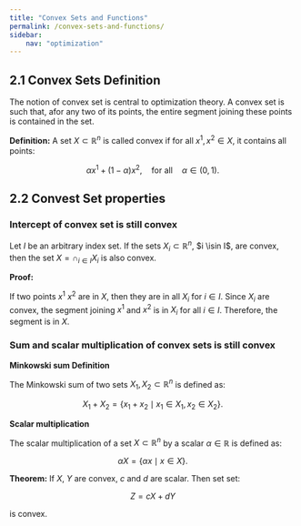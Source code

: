 ```yaml
---
title: "Convex Sets and Functions"
permalink: /convex-sets-and-functions/
sidebar:
    nav: "optimization"
---
```


## 2.1 Convex Sets Definition

The notion of convex set is central to optimization theory. A convex set is such that, afor any two of its points, the entire segment joining these points is contained in the set.

**Definition:** A set $X \subset \mathbb{R}^n$ is called convex if for all $x^1, x^2 \in X$, it contains all points:

$$\alpha x^1 + (1-\alpha)x^2, \quad \text{for all} \quad \alpha \in (0,1).$$

## 2.2 Convest Set properties

### Intercept of convex set is still convex

Let $I$ be an arbitrary index set. If the sets $X_i \subset \mathbb{R}^n$, $i \isin I$, are convex, then the set $X = \cap_{i \in I} X_i$ is also convex.

**Proof:** 

If two points $x^1$ $x^2$ are in $X$, then they are in all $X_i$ for $i \in I$. Since $X_i$ are convex, the segment joining $x^1$ and $x^2$ is in $X_i$ for all $i \in I$. Therefore, the segment is in $X$.

### Sum and scalar multiplication of convex sets is still convex

**Minkowski sum Definition**

The Minkowski sum of two sets $X_1, X_2 \subset \mathbb{R}^n$ is defined as:

$$X_1 + X_2 = \{x_1 + x_2 \mid x_1 \in X_1, x_2 \in X_2\}.$$

**Scalar multiplication**

The scalar multiplication of a set $X \subset \mathbb{R}^n$ by a scalar $\alpha \in \mathbb{R}$ is defined as:

$$\alpha X = \{\alpha x \mid x \in X\}.$$

**Theorem:** If $X$, $Y$ are convex, $c$ and $d$ are scalar. Then set set:

$$Z = cX + dY$$

is convex.





